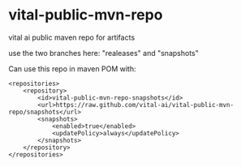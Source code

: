 vital-public-mvn-repo
=====================

vital ai public maven repo for artifacts

use the two branches here: "realeases" and "snapshots"

Can use this repo in maven POM with:
````
<repositories>
    <repository>
        <id>vital-public-mvn-repo-snapshots</id>
        <url>https://raw.github.com/vital-ai/vital-public-mvn-repo/snapshots</url>
        <snapshots>
            <enabled>true</enabled>
            <updatePolicy>always</updatePolicy>
        </snapshots>
    </repository>
</repositories>
````
